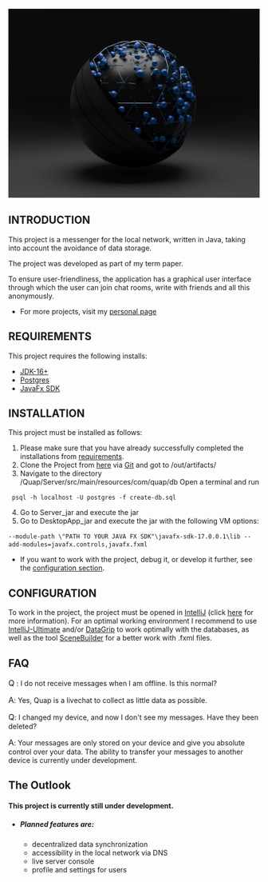![Quap](./Client/DesktopApp/src/main/resources/com/quap/images/splashBackground.jpg)

INTRODUCTION
------------

This project is a messenger for the local network, written in Java, taking into account the avoidance of data storage.

The project was developed as part of my term paper.

To ensure user-friendliness, the application has a graphical user interface through which the user can join chat rooms, 
write with friends and all this anonymously.

* For more projects, visit my [personal page](https://lennartprotte.tech/)

REQUIREMENTS
------------

This project requires the following installs:

* [JDK-16+](https://jdk.java.net)
* [Postgres](https://www.postgresql.org/)
* [JavaFx SDK](https://gluonhq.com/products/javafx/)

INSTALLATION
------------

This project must be installed as follows:

1. Please make sure that you have already successfully completed the installations from [requirements](#requirements).
2. Clone the Project from [here]() via [Git]() and got to /out/artifacts/ 
3. Navigate to the directory  /Quap/Server/src/main/resources/com/quap/db
Open a terminal and run
```console
 psql -h localhost -U postgres -f create-db.sql
```
4. Go to Server_jar and execute the jar
5. Go to DesktopApp_jar and execute the jar with the following VM options:
```console
--module-path \"PATH TO YOUR JAVA FX SDK"\javafx-sdk-17.0.0.1\lib --add-modules=javafx.controls,javafx.fxml
```
* If you want to work with the project, debug it, or develop it further, see the [configuration section](#configuration).

CONFIGURATION
-------------

To work in the project, the project must be opened in [IntelliJ]() (click [here]() for more information).
For an optimal working environment I recommend to use [IntelliJ-Ultimate]() and/or [DataGrip]() 
to work optimally with the databases, as well as the tool 
[SceneBuilder](https://gluonhq.com/products/scene-builder/) for a better work with .fxml files.

FAQ
---

<font size="3">Q</font> : 
I do not receive messages when I am offline. Is this normal?

<font size="3">A</font>: 
Yes, Quap is a livechat to collect as little data as possible.

<font size="3">Q</font>: 
I changed my device, and now I don't see my messages. Have they been deleted?

<font size="3">A</font>: 
Your messages are only stored on your device and give you absolute control over your data. 
The ability to transfer your messages to another device is currently under development.


The Outlook
-----------

#### This project is currently still under development.

* ##### Planned features are:
  - decentralized data synchronization
  - accessibility in the local network via DNS
  - live server console
  - profile and settings for users

